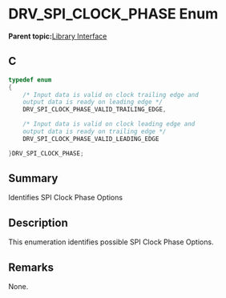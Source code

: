 # DRV\_SPI\_CLOCK\_PHASE Enum

**Parent topic:**[Library Interface](GUID-2960D7B8-65FA-447F-AD81-B1E62002A04B.md)

## C

```c
typedef enum
{
    /* Input data is valid on clock trailing edge and
    output data is ready on leading edge */
    DRV_SPI_CLOCK_PHASE_VALID_TRAILING_EDGE,

    /* Input data is valid on clock leading edge and
    output data is ready on trailing edge */
    DRV_SPI_CLOCK_PHASE_VALID_LEADING_EDGE

}DRV_SPI_CLOCK_PHASE;

```

## Summary

Identifies SPI Clock Phase Options

## Description

This enumeration identifies possible SPI Clock Phase Options.

## Remarks

None.

